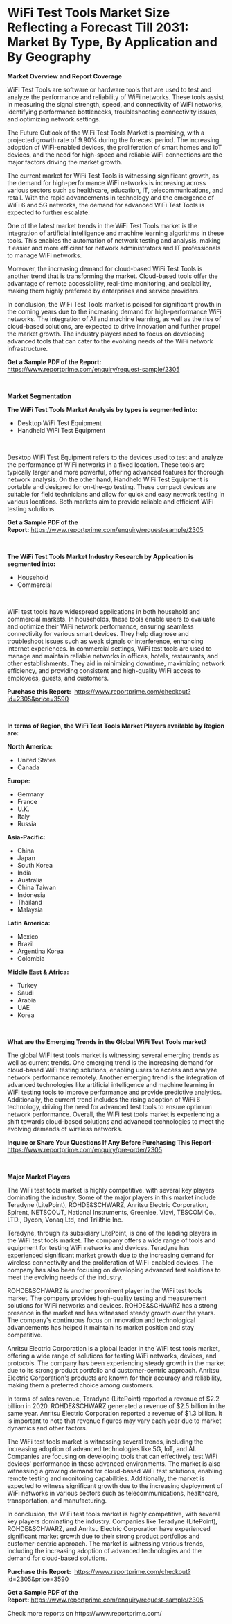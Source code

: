 <p><h1>WiFi Test Tools Market Size Reflecting a Forecast Till 2031: Market By Type, By Application and By Geography</h1></p><p><strong>Market Overview and Report Coverage</strong></p>
<p><p>WiFi Test Tools are software or hardware tools that are used to test and analyze the performance and reliability of WiFi networks. These tools assist in measuring the signal strength, speed, and connectivity of WiFi networks, identifying performance bottlenecks, troubleshooting connectivity issues, and optimizing network settings.</p><p>The Future Outlook of the WiFi Test Tools Market is promising, with a projected growth rate of 9.90% during the forecast period. The increasing adoption of WiFi-enabled devices, the proliferation of smart homes and IoT devices, and the need for high-speed and reliable WiFi connections are the major factors driving the market growth.</p><p>The current market for WiFi Test Tools is witnessing significant growth, as the demand for high-performance WiFi networks is increasing across various sectors such as healthcare, education, IT, telecommunications, and retail. With the rapid advancements in technology and the emergence of WiFi 6 and 5G networks, the demand for advanced WiFi Test Tools is expected to further escalate.</p><p>One of the latest market trends in the WiFi Test Tools market is the integration of artificial intelligence and machine learning algorithms in these tools. This enables the automation of network testing and analysis, making it easier and more efficient for network administrators and IT professionals to manage WiFi networks.</p><p>Moreover, the increasing demand for cloud-based WiFi Test Tools is another trend that is transforming the market. Cloud-based tools offer the advantage of remote accessibility, real-time monitoring, and scalability, making them highly preferred by enterprises and service providers.</p><p>In conclusion, the WiFi Test Tools market is poised for significant growth in the coming years due to the increasing demand for high-performance WiFi networks. The integration of AI and machine learning, as well as the rise of cloud-based solutions, are expected to drive innovation and further propel the market growth. The industry players need to focus on developing advanced tools that can cater to the evolving needs of the WiFi network infrastructure.</p></p>
<p><strong>Get a Sample PDF of the Report:</strong> <a href="https://www.reportprime.com/enquiry/request-sample/2305">https://www.reportprime.com/enquiry/request-sample/2305</a></p>
<p>&nbsp;</p>
<p><strong>Market Segmentation</strong></p>
<p><strong>The WiFi Test Tools Market Analysis by types is segmented into:</strong></p>
<p><ul><li>Desktop WiFi Test Equipment</li><li>Handheld WiFi Test Equipment</li></ul></p>
<p>&nbsp;</p>
<p><p>Desktop WiFi Test Equipment refers to the devices used to test and analyze the performance of WiFi networks in a fixed location. These tools are typically larger and more powerful, offering advanced features for thorough network analysis. On the other hand, Handheld WiFi Test Equipment is portable and designed for on-the-go testing. These compact devices are suitable for field technicians and allow for quick and easy network testing in various locations. Both markets aim to provide reliable and efficient WiFi testing solutions.</p></p>
<p><strong>Get a Sample PDF of the Report:</strong>&nbsp;<a href="https://www.reportprime.com/enquiry/request-sample/2305">https://www.reportprime.com/enquiry/request-sample/2305</a></p>
<p>&nbsp;</p>
<p><strong>The WiFi Test Tools Market Industry Research by Application is segmented into:</strong></p>
<p><ul><li>Household</li><li>Commercial</li></ul></p>
<p>&nbsp;</p>
<p><p>WiFi test tools have widespread applications in both household and commercial markets. In households, these tools enable users to evaluate and optimize their WiFi network performance, ensuring seamless connectivity for various smart devices. They help diagnose and troubleshoot issues such as weak signals or interference, enhancing internet experiences. In commercial settings, WiFi test tools are used to manage and maintain reliable networks in offices, hotels, restaurants, and other establishments. They aid in minimizing downtime, maximizing network efficiency, and providing consistent and high-quality WiFi access to employees, guests, and customers.</p></p>
<p><strong>Purchase this Report:</strong>&nbsp; <a href="https://www.reportprime.com/checkout?id=2305&price=3590">https://www.reportprime.com/checkout?id=2305&price=3590</a></p>
<p>&nbsp;</p>
<p><strong>In terms of Region, the WiFi Test Tools Market Players available by Region are:</strong></p>
<p>
    <p> <strong> North America: </strong>
        <ul>
            <li>United States</li>
            <li>Canada</li>
        </ul>
        </p> 
    <p> <strong> Europe: </strong>
        <ul>
            <li>Germany</li>
            <li>France</li>
            <li>U.K.</li>
            <li>Italy</li>
            <li>Russia</li>
        </ul>
        </p> 
    <p> <strong> Asia-Pacific: </strong>
        <ul>
            <li>China</li>
            <li>Japan</li>
            <li>South Korea</li>
            <li>India</li>
            <li>Australia</li>
            <li>China Taiwan</li>
            <li>Indonesia</li>
            <li>Thailand</li>
            <li>Malaysia</li>
        </ul>
        </p> 
    <p> <strong> Latin America: </strong>
        <ul>
            <li>Mexico</li>
            <li>Brazil</li>
            <li>Argentina Korea</li>
            <li>Colombia</li>
        </ul>
        </p> 
    <p> <strong> Middle East & Africa: </strong>
        <ul>
            <li>Turkey</li>
            <li>Saudi</li>
            <li>Arabia</li>
            <li>UAE</li>
            <li>Korea</li>
        </ul>
    </p>
    </p>
<p>&nbsp;</p>
<p><strong>What are the Emerging Trends in the Global WiFi Test Tools market?</strong></p>
<p><p>The global WiFi test tools market is witnessing several emerging trends as well as current trends. One emerging trend is the increasing demand for cloud-based WiFi testing solutions, enabling users to access and analyze network performance remotely. Another emerging trend is the integration of advanced technologies like artificial intelligence and machine learning in WiFi testing tools to improve performance and provide predictive analytics. Additionally, the current trend includes the rising adoption of WiFi 6 technology, driving the need for advanced test tools to ensure optimum network performance. Overall, the WiFi test tools market is experiencing a shift towards cloud-based solutions and advanced technologies to meet the evolving demands of wireless networks.</p></p>
<p><strong>Inquire or Share Your Questions If Any Before Purchasing This Report</strong>- <a href="https://www.reportprime.com/enquiry/pre-order/2305">https://www.reportprime.com/enquiry/pre-order/2305</a></p>
<p>&nbsp;</p>
<p><strong>Major Market Players</strong></p>
<p><p>The WiFi test tools market is highly competitive, with several key players dominating the industry. Some of the major players in this market include Teradyne (LitePoint), ROHDE&SCHWARZ, Anritsu Electric Corporation, Spirent, NETSCOUT, National Instruments, Greenlee, Viavi, TESCOM Co., LTD., Dycon, Vonaq Ltd, and Trilithic Inc.</p><p>Teradyne, through its subsidiary LitePoint, is one of the leading players in the WiFi test tools market. The company offers a wide range of tools and equipment for testing WiFi networks and devices. Teradyne has experienced significant market growth due to the increasing demand for wireless connectivity and the proliferation of WiFi-enabled devices. The company has also been focusing on developing advanced test solutions to meet the evolving needs of the industry.</p><p>ROHDE&SCHWARZ is another prominent player in the WiFi test tools market. The company provides high-quality testing and measurement solutions for WiFi networks and devices. ROHDE&SCHWARZ has a strong presence in the market and has witnessed steady growth over the years. The company's continuous focus on innovation and technological advancements has helped it maintain its market position and stay competitive.</p><p>Anritsu Electric Corporation is a global leader in the WiFi test tools market, offering a wide range of solutions for testing WiFi networks, devices, and protocols. The company has been experiencing steady growth in the market due to its strong product portfolio and customer-centric approach. Anritsu Electric Corporation's products are known for their accuracy and reliability, making them a preferred choice among customers.</p><p>In terms of sales revenue, Teradyne (LitePoint) reported a revenue of $2.2 billion in 2020. ROHDE&SCHWARZ generated a revenue of $2.5 billion in the same year. Anritsu Electric Corporation reported a revenue of $1.3 billion. It is important to note that revenue figures may vary each year due to market dynamics and other factors.</p><p>The WiFi test tools market is witnessing several trends, including the increasing adoption of advanced technologies like 5G, IoT, and AI. Companies are focusing on developing tools that can effectively test WiFi devices' performance in these advanced environments. The market is also witnessing a growing demand for cloud-based WiFi test solutions, enabling remote testing and monitoring capabilities. Additionally, the market is expected to witness significant growth due to the increasing deployment of WiFi networks in various sectors such as telecommunications, healthcare, transportation, and manufacturing.</p><p>In conclusion, the WiFi test tools market is highly competitive, with several key players dominating the industry. Companies like Teradyne (LitePoint), ROHDE&SCHWARZ, and Anritsu Electric Corporation have experienced significant market growth due to their strong product portfolios and customer-centric approach. The market is witnessing various trends, including the increasing adoption of advanced technologies and the demand for cloud-based solutions.</p></p>
<p><strong>Purchase this Report:</strong>&nbsp;&nbsp;<a href="https://www.reportprime.com/checkout?id=2305&price=3590">https://www.reportprime.com/checkout?id=2305&price=3590</a></p>
<p></p>
<p><strong>Get a Sample PDF of the Report:</strong>&nbsp;<a href="https://www.reportprime.com/enquiry/request-sample/2305">https://www.reportprime.com/enquiry/request-sample/2305</a></p>
<p>Check more reports on https://www.reportprime.com/</p>